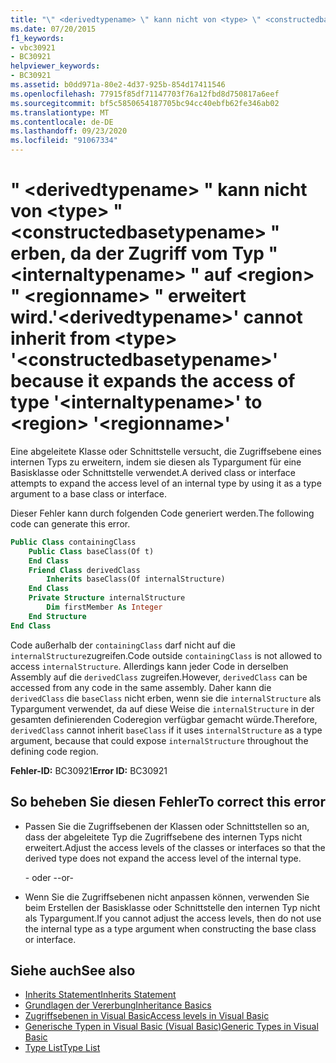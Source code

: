 ```yaml
---
title: "\" <derivedtypename> \" kann nicht von <type> \" <constructedbasetypename> \" erben, da der Zugriff vom Typ \" <internaltypename> \" auf <region> \" <regionname> \" erweitert wird."
ms.date: 07/20/2015
f1_keywords:
- vbc30921
- BC30921
helpviewer_keywords:
- BC30921
ms.assetid: b0dd971a-80e2-4d37-925b-854d17411546
ms.openlocfilehash: 77915f85df71147703f76a12fbd8d750817a6eef
ms.sourcegitcommit: bf5c5850654187705bc94cc40ebfb62fe346ab02
ms.translationtype: MT
ms.contentlocale: de-DE
ms.lasthandoff: 09/23/2020
ms.locfileid: "91067334"
---
```

# <a name="derivedtypename-cannot-inherit-from-type-constructedbasetypename-because-it-expands-the-access-of-type-internaltypename-to-region-regionname"></a><span data-ttu-id="b8509-102">" \<derivedtypename> " kann nicht von \<type> " \<constructedbasetypename> " erben, da der Zugriff vom Typ " \<internaltypename> " auf \<region> " \<regionname> " erweitert wird.</span><span class="sxs-lookup"><span data-stu-id="b8509-102">'\<derivedtypename>' cannot inherit from \<type> '\<constructedbasetypename>' because it expands the access of type '\<internaltypename>' to \<region> '\<regionname>'</span></span>

<span data-ttu-id="b8509-103">Eine abgeleitete Klasse oder Schnittstelle versucht, die Zugriffsebene eines internen Typs zu erweitern, indem sie diesen als Typargument für eine Basisklasse oder Schnittstelle verwendet.</span><span class="sxs-lookup"><span data-stu-id="b8509-103">A derived class or interface attempts to expand the access level of an internal type by using it as a type argument to a base class or interface.</span></span>  
  
 <span data-ttu-id="b8509-104">Dieser Fehler kann durch folgenden Code generiert werden.</span><span class="sxs-lookup"><span data-stu-id="b8509-104">The following code can generate this error.</span></span>  
  
```vb  
Public Class containingClass  
    Public Class baseClass(Of t)  
    End Class  
    Friend Class derivedClass  
        Inherits baseClass(Of internalStructure)  
    End Class  
    Private Structure internalStructure  
        Dim firstMember As Integer  
    End Structure  
End Class  
```  
  
 <span data-ttu-id="b8509-105">Code außerhalb der `containingClass` darf nicht auf die `internalStructure`zugreifen.</span><span class="sxs-lookup"><span data-stu-id="b8509-105">Code outside `containingClass` is not allowed to access `internalStructure`.</span></span> <span data-ttu-id="b8509-106">Allerdings kann jeder Code in derselben Assembly auf die `derivedClass` zugreifen.</span><span class="sxs-lookup"><span data-stu-id="b8509-106">However, `derivedClass` can be accessed from any code in the same assembly.</span></span> <span data-ttu-id="b8509-107">Daher kann die `derivedClass` die `baseClass` nicht erben, wenn sie die `internalStructure` als Typargument verwendet, da auf diese Weise die `internalStructure` in der gesamten definierenden Coderegion verfügbar gemacht würde.</span><span class="sxs-lookup"><span data-stu-id="b8509-107">Therefore, `derivedClass` cannot inherit `baseClass` if it uses `internalStructure` as a type argument, because that could expose `internalStructure` throughout the defining code region.</span></span>  
  
 <span data-ttu-id="b8509-108">**Fehler-ID:** BC30921</span><span class="sxs-lookup"><span data-stu-id="b8509-108">**Error ID:** BC30921</span></span>  
  
## <a name="to-correct-this-error"></a><span data-ttu-id="b8509-109">So beheben Sie diesen Fehler</span><span class="sxs-lookup"><span data-stu-id="b8509-109">To correct this error</span></span>  
  
- <span data-ttu-id="b8509-110">Passen Sie die Zugriffsebenen der Klassen oder Schnittstellen so an, dass der abgeleitete Typ die Zugriffsebene des internen Typs nicht erweitert.</span><span class="sxs-lookup"><span data-stu-id="b8509-110">Adjust the access levels of the classes or interfaces so that the derived type does not expand the access level of the internal type.</span></span>  
  
     <span data-ttu-id="b8509-111">- oder -</span><span class="sxs-lookup"><span data-stu-id="b8509-111">-or-</span></span>  
  
- <span data-ttu-id="b8509-112">Wenn Sie die Zugriffsebenen nicht anpassen können, verwenden Sie beim Erstellen der Basisklasse oder Schnittstelle den internen Typ nicht als Typargument.</span><span class="sxs-lookup"><span data-stu-id="b8509-112">If you cannot adjust the access levels, then do not use the internal type as a type argument when constructing the base class or interface.</span></span>  
  
## <a name="see-also"></a><span data-ttu-id="b8509-113">Siehe auch</span><span class="sxs-lookup"><span data-stu-id="b8509-113">See also</span></span>

- [<span data-ttu-id="b8509-114">Inherits Statement</span><span class="sxs-lookup"><span data-stu-id="b8509-114">Inherits Statement</span></span>](../language-reference/statements/inherits-statement.md)
- [<span data-ttu-id="b8509-115">Grundlagen der Vererbung</span><span class="sxs-lookup"><span data-stu-id="b8509-115">Inheritance Basics</span></span>](../programming-guide/language-features/objects-and-classes/inheritance-basics.md)
- [<span data-ttu-id="b8509-116">Zugriffsebenen in Visual Basic</span><span class="sxs-lookup"><span data-stu-id="b8509-116">Access levels in Visual Basic</span></span>](../programming-guide/language-features/declared-elements/access-levels.md)
- [<span data-ttu-id="b8509-117">Generische Typen in Visual Basic (Visual Basic)</span><span class="sxs-lookup"><span data-stu-id="b8509-117">Generic Types in Visual Basic</span></span>](../programming-guide/language-features/data-types/generic-types.md)
- [<span data-ttu-id="b8509-118">Type List</span><span class="sxs-lookup"><span data-stu-id="b8509-118">Type List</span></span>](../language-reference/statements/type-list.md)
